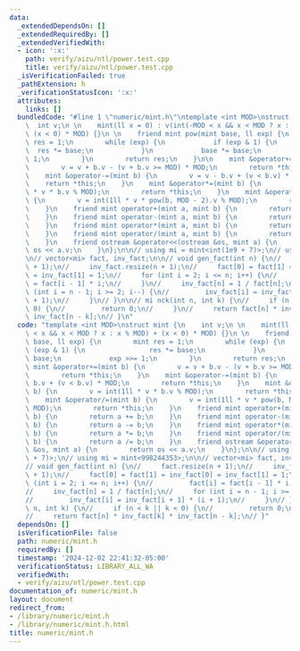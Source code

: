 ```yaml
---
data:
  _extendedDependsOn: []
  _extendedRequiredBy: []
  _extendedVerifiedWith:
  - icon: ':x:'
    path: verify/aizu/ntl/power.test.cpp
    title: verify/aizu/ntl/power.test.cpp
  _isVerificationFailed: true
  _pathExtension: h
  _verificationStatusIcon: ':x:'
  attributes:
    links: []
  bundledCode: "#line 1 \"numeric/mint.h\"\ntemplate <int MOD>\nstruct mint {\n  \
    \  int v;\n \n    mint(ll x = 0) : v(int(-MOD < x && x < MOD ? x : x % MOD) +\
    \ (x < 0) * MOD) {}\n \n    friend mint pow(mint base, ll exp) {\n        mint\
    \ res = 1;\n        while (exp) {\n            if (exp & 1) {\n              \
    \  res *= base;\n            }\n            base *= base;\n            exp >>=\
    \ 1;\n        }\n        return res;\n    }\n\n    mint &operator+=(mint b) {\n\
    \        v = v + b.v - (v + b.v >= MOD) * MOD;\n        return *this;\n    }\n\
    \    mint &operator-=(mint b) {\n        v = v - b.v + (v < b.v) * MOD;\n    \
    \    return *this;\n    }\n    mint &operator*=(mint b) {\n        v = int(1ll\
    \ * v * b.v % MOD);\n        return *this;\n    }\n    mint &operator/=(mint b)\
    \ {\n        v = int(1ll * v * pow(b, MOD - 2).v % MOD);\n        return *this;\n\
    \    }\n    friend mint operator+(mint a, mint b) {\n        return a += b;\n\
    \    }\n    friend mint operator-(mint a, mint b) {\n        return a -= b;\n\
    \    }\n    friend mint operator*(mint a, mint b) {\n        return a *= b;\n\
    \    }\n    friend mint operator/(mint a, mint b) {\n        return a /= b;\n\
    \    }\n    friend ostream &operator<<(ostream &os, mint a) {\n        return\
    \ os << a.v;\n    }\n};\n\n// using mi = mint<int(1e9 + 7)>;\n// using mi = mint<998244353>;\n\
    \n// vector<mi> fact, inv_fact;\n\n// void gen_fact(int n) {\n//     fact.resize(n\
    \ + 1);\n//     inv_fact.resize(n + 1);\n//     fact[0] = fact[1] = inv_fact[0]\
    \ = inv_fact[1] = 1;\n//     for (int i = 2; i <= n; i++) {\n//         fact[i]\
    \ = fact[i - 1] * i;\n//     }\n//     inv_fact[n] = 1 / fact[n];\n//     for\
    \ (int i = n - 1; i >= 2; i--) {\n//         inv_fact[i] = inv_fact[i + 1] * (i\
    \ + 1);\n//     }\n// }\n\n// mi nck(int n, int k) {\n//     if (n < k || k <\
    \ 0) {\n//         return 0;\n//     }\n//     return fact[n] * inv_fact[k] *\
    \ inv_fact[n - k];\n// }\n"
  code: "template <int MOD>\nstruct mint {\n    int v;\n \n    mint(ll x = 0) : v(int(-MOD\
    \ < x && x < MOD ? x : x % MOD) + (x < 0) * MOD) {}\n \n    friend mint pow(mint\
    \ base, ll exp) {\n        mint res = 1;\n        while (exp) {\n            if\
    \ (exp & 1) {\n                res *= base;\n            }\n            base *=\
    \ base;\n            exp >>= 1;\n        }\n        return res;\n    }\n\n   \
    \ mint &operator+=(mint b) {\n        v = v + b.v - (v + b.v >= MOD) * MOD;\n\
    \        return *this;\n    }\n    mint &operator-=(mint b) {\n        v = v -\
    \ b.v + (v < b.v) * MOD;\n        return *this;\n    }\n    mint &operator*=(mint\
    \ b) {\n        v = int(1ll * v * b.v % MOD);\n        return *this;\n    }\n\
    \    mint &operator/=(mint b) {\n        v = int(1ll * v * pow(b, MOD - 2).v %\
    \ MOD);\n        return *this;\n    }\n    friend mint operator+(mint a, mint\
    \ b) {\n        return a += b;\n    }\n    friend mint operator-(mint a, mint\
    \ b) {\n        return a -= b;\n    }\n    friend mint operator*(mint a, mint\
    \ b) {\n        return a *= b;\n    }\n    friend mint operator/(mint a, mint\
    \ b) {\n        return a /= b;\n    }\n    friend ostream &operator<<(ostream\
    \ &os, mint a) {\n        return os << a.v;\n    }\n};\n\n// using mi = mint<int(1e9\
    \ + 7)>;\n// using mi = mint<998244353>;\n\n// vector<mi> fact, inv_fact;\n\n\
    // void gen_fact(int n) {\n//     fact.resize(n + 1);\n//     inv_fact.resize(n\
    \ + 1);\n//     fact[0] = fact[1] = inv_fact[0] = inv_fact[1] = 1;\n//     for\
    \ (int i = 2; i <= n; i++) {\n//         fact[i] = fact[i - 1] * i;\n//     }\n\
    //     inv_fact[n] = 1 / fact[n];\n//     for (int i = n - 1; i >= 2; i--) {\n\
    //         inv_fact[i] = inv_fact[i + 1] * (i + 1);\n//     }\n// }\n\n// mi nck(int\
    \ n, int k) {\n//     if (n < k || k < 0) {\n//         return 0;\n//     }\n\
    //     return fact[n] * inv_fact[k] * inv_fact[n - k];\n// }"
  dependsOn: []
  isVerificationFile: false
  path: numeric/mint.h
  requiredBy: []
  timestamp: '2024-12-02 22:41:32-05:00'
  verificationStatus: LIBRARY_ALL_WA
  verifiedWith:
  - verify/aizu/ntl/power.test.cpp
documentation_of: numeric/mint.h
layout: document
redirect_from:
- /library/numeric/mint.h
- /library/numeric/mint.h.html
title: numeric/mint.h
---
```

